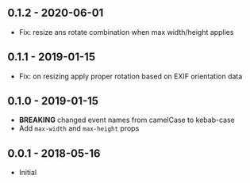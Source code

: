 ## 0.1.2 - 2020-06-01
- Fix: resize ans rotate combination when max width/height applies

## 0.1.1 - 2019-01-15
- Fix: on resizing apply proper rotation based on EXIF orientation data

## 0.1.0 - 2019-01-15
- **BREAKING** changed event names from camelCase to kebab-case
- Add `max-width` and `max-height` props 

## 0.0.1 - 2018-05-16
- Initial 
